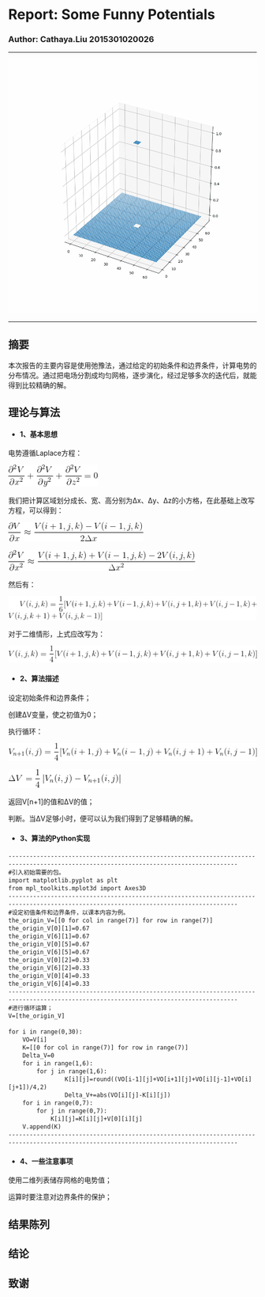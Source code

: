 # Report: Some Funny Potentials
### Author: Cathaya.Liu 2015301020026
***
![](https://github.com/Cathayaliu/computationalphysics_N2015301020026/blob/master/10th%20homework/V-TIME.gif)
***
## 摘要
本次报告的主要内容是使用弛豫法，通过给定的初始条件和边界条件，计算电势的分布情况。通过把电场分割成均匀网格，逐步演化，经过足够多次的迭代后，就能得到比较精确的解。
## 理论与算法
* #### 1、基本思想
电势遵循Laplace方程：

![](https://github.com/Cathayaliu/computationalphysics_N2015301020026/blob/master/10th%20homework/1.gif)

我们把计算区域划分成长、宽、高分别为Δx、Δy、Δz的小方格，在此基础上改写方程，可以得到：

![](https://github.com/Cathayaliu/computationalphysics_N2015301020026/blob/master/10th%20homework/2.gif)

![](https://github.com/Cathayaliu/computationalphysics_N2015301020026/blob/master/10th%20homework/3.gif)

然后有：

![](https://github.com/Cathayaliu/computationalphysics_N2015301020026/blob/master/10th%20homework/4.gif)

对于二维情形，上式应改写为：

![](https://github.com/Cathayaliu/computationalphysics_N2015301020026/blob/master/10th%20homework/5.gif)

* #### 2、算法描述
设定初始条件和边界条件；

创建ΔV变量，使之初值为0；

执行循环：

![](https://github.com/Cathayaliu/computationalphysics_N2015301020026/blob/master/10th%20homework/6.gif)

![](https://github.com/Cathayaliu/computationalphysics_N2015301020026/blob/master/10th%20homework/7.gif)

返回V[n+1]的值和ΔV的值；

判断。当ΔV足够小时，便可以认为我们得到了足够精确的解。
* #### 3、算法的Python实现
```
---------------------------------------------------------------------------------------------------------------------------------------
#引入初始需要的包。
import matplotlib.pyplot as plt
from mpl_toolkits.mplot3d import Axes3D
---------------------------------------------------------------------------------------------------------------------------------------
#设定初值条件和边界条件，以课本内容为例。
the_origin_V=[[0 for col in range(7)] for row in range(7)]       
the_origin_V[0][1]=0.67
the_origin_V[6][1]=0.67
the_origin_V[0][5]=0.67
the_origin_V[6][5]=0.67
the_origin_V[0][2]=0.33
the_origin_V[6][2]=0.33
the_origin_V[0][4]=0.33
the_origin_V[6][4]=0.33
---------------------------------------------------------------------------------------------------------------------------------------
#进行循环运算；
V=[the_origin_V]

for i in range(0,30):
    VO=V[i]
    K=[[0 for col in range(7)] for row in range(7)]
    Delta_V=0
    for i in range(1,6):
        for j in range(1,6):
                K[i][j]=round((VO[i-1][j]+VO[i+1][j]+VO[i][j-1]+VO[i][j+1])/4,2)  
                Delta_V+=abs(VO[i][j]-K[i][j])
    for i in range(0,7):
        for j in range(0,7):
            K[i][j]=K[i][j]+V[0][i][j]
    V.append(K)
---------------------------------------------------------------------------------------------------------------------------------------
```
* #### 4、一些注意事项
使用二维列表储存网格的电势值；

运算时要注意对边界条件的保护；
## 结果陈列

## 结论

## 致谢
